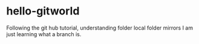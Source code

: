 # hello-gitworld
Following the git hub tutorial, understanding folder local folder mirrors
I am just learning what a branch is.
